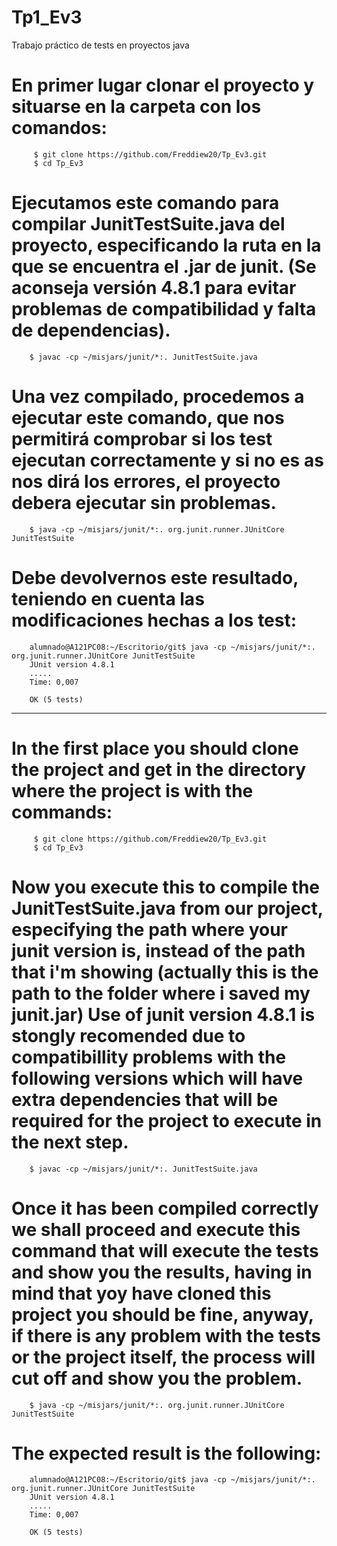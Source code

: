 # Tp1_Ev3
Trabajo práctico de tests en proyectos java

   # En primer lugar clonar el proyecto y situarse en la carpeta con los comandos:
   
         $ git clone https://github.com/Freddiew20/Tp_Ev3.git 
         $ cd Tp_Ev3

   # Ejecutamos este comando para compilar JunitTestSuite.java del proyecto, especificando la ruta en la que se encuentra el .jar de junit. (Se aconseja versión 4.8.1 para evitar problemas de compatibilidad y falta de dependencias).
   
        $ javac -cp ~/misjars/junit/*:. JunitTestSuite.java 
       
   # Una vez compilado, procedemos a ejecutar este comando, que nos permitirá comprobar si los test ejecutan correctamente y si no es as nos dirá los errores, el proyecto debera ejecutar sin problemas.
   
        $ java -cp ~/misjars/junit/*:. org.junit.runner.JUnitCore JunitTestSuite
   
   # Debe devolvernos este resultado, teniendo en cuenta las modificaciones hechas a los test:
   
        alumnado@A121PC08:~/Escritorio/git$ java -cp ~/misjars/junit/*:. org.junit.runner.JUnitCore JunitTestSuite
        JUnit version 4.8.1
        .....
        Time: 0,007

        OK (5 tests)

----------------------------------------------------------------------------------------------------------------------------------------

   # In the first place you should clone the project and get in the directory where the project is with the commands:
   
         $ git clone https://github.com/Freddiew20/Tp_Ev3.git 
         $ cd Tp_Ev3

   # Now you execute this to compile the JunitTestSuite.java from our project, especifying the path where your junit version is, instead of the path that i'm showing (actually this is the path to the folder where i saved my junit.jar) Use of junit version 4.8.1 is stongly recomended due to compatibillity problems with the following versions which will have extra dependencies that will be required for the project to execute in the next step.
   
        $ javac -cp ~/misjars/junit/*:. JunitTestSuite.java 
       
   # Once it has been compiled correctly we shall proceed and execute this command that will execute the tests and show you the results, having in mind that yoy have cloned this project you should be fine, anyway, if there is any problem with the tests or the project itself, the process will cut off and show you the problem.
   
        $ java -cp ~/misjars/junit/*:. org.junit.runner.JUnitCore JunitTestSuite
   
   # The expected result is the following:
   
        alumnado@A121PC08:~/Escritorio/git$ java -cp ~/misjars/junit/*:. org.junit.runner.JUnitCore JunitTestSuite
        JUnit version 4.8.1
        .....
        Time: 0,007

        OK (5 tests)
